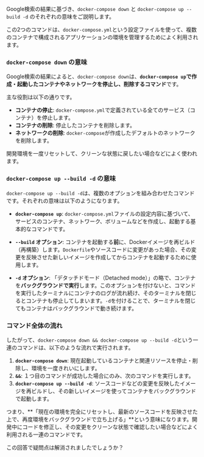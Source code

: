 Google検索の結果に基づき、`docker-compose down` と `docker-compose up --build -d` のそれぞれの意味をご説明します。

この2つのコマンドは、`docker-compose.yml`という設定ファイルを使って、複数のコンテナで構成されるアプリケーションの環境を管理するためによく利用されます。

### `docker-compose down` の意味

Google検索の結果によると、`docker-compose down`は、**`docker-compose up`で作成・起動したコンテナやネットワークを停止し、削除するコマンド**です。

主な役割は以下の通りです。

* **コンテナの停止**: `docker-compose.yml`で定義されている全てのサービス（コンテナ）を停止します。
* **コンテナの削除**: 停止したコンテナを削除します。
* **ネットワークの削除**: `docker-compose`が作成したデフォルトのネットワークを削除します。

開発環境を一度リセットして、クリーンな状態に戻したい場合などによく使われます。

### `docker-compose up --build -d` の意味

`docker-compose up --build -d`は、複数のオプションを組み合わせたコマンドです。それぞれの意味は以下のようになります。

* **`docker-compose up`**:
    `docker-compose.yml`ファイルの設定内容に基づいて、サービスのコンテナ、ネットワーク、ボリュームなどを作成し、起動する基本的なコマンドです。

* **`--build` オプション**:
    コンテナを起動する**前**に、Dockerイメージを再ビルド（再構築）します。`Dockerfile`やソースコードに変更があった場合、その変更を反映させた新しいイメージを作成してからコンテナを起動するために使用します。

* **`-d` オプション**:
    「デタッチドモード（Detached mode）」の略で、コンテナを**バックグラウンドで実行**します。このオプションを付けないと、コマンドを実行したターミナルにコンテナのログが流れ続け、そのターミナルを閉じるとコンテナも停止してしまいます。`-d`を付けることで、ターミナルを閉じてもコンテナはバックグラウンドで動き続けます。

### コマンド全体の流れ

したがって、`docker-compose down && docker-compose up --build -d`という一連のコマンドは、以下のような流れで実行されます。

1.  **`docker-compose down`**: 現在起動しているコンテナと関連リソースを停止・削除し、環境を一度きれいにします。
2.  **`&&`**: １つ目のコマンドが成功した場合にのみ、次のコマンドを実行します。
3.  **`docker-compose up --build -d`**: ソースコードなどの変更を反映したイメージを再ビルドし、その新しいイメージを使ってコンテナをバックグラウンドで起動します。

つまり、**「現在の環境を完全にリセットし、最新のソースコードを反映させた上で、再度環境をバックグラウンドで立ち上げる」**という意味になります。開発中にコードを修正し、その変更をクリーンな状態で確認したい場合などによく利用される一連のコマンドです。

この回答で疑問点は解消されましたでしょうか？